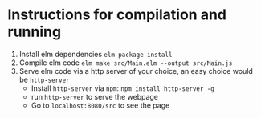 # Instructions for compilation and running
1. Install elm dependencies `elm package install`
2. Compile elm code `elm make src/Main.elm --output src/Main.js`
3. Serve elm code via a http server of your choice, an easy choice would be `http-server`
   - Install `http-server` via `npm`: `npm install http-server -g`
   - run `http-server` to serve the webpage
   - Go to `localhost:8080/src` to see the page